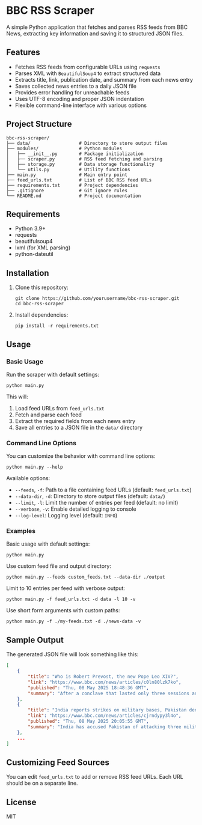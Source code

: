 # BBC RSS Scraper

A simple Python application that fetches and parses RSS feeds from BBC News, extracting key information and saving it to structured JSON files.

## Features

- Fetches RSS feeds from configurable URLs using `requests`
- Parses XML with `BeautifulSoup4` to extract structured data
- Extracts title, link, publication date, and summary from each news entry
- Saves collected news entries to a daily JSON file
- Provides error handling for unreachable feeds
- Uses UTF-8 encoding and proper JSON indentation
- Flexible command-line interface with various options

## Project Structure

```
bbc-rss-scraper/
├── data/                  # Directory to store output files
├── modules/               # Python modules
│   ├── __init__.py        # Package initialization
│   ├── scraper.py         # RSS feed fetching and parsing
│   ├── storage.py         # Data storage functionality
│   └── utils.py           # Utility functions
├── main.py                # Main entry point
├── feed_urls.txt          # List of BBC RSS feed URLs
├── requirements.txt       # Project dependencies
├── .gitignore             # Git ignore rules
└── README.md              # Project documentation
```

## Requirements

- Python 3.9+
- requests
- beautifulsoup4
- lxml (for XML parsing)
- python-dateutil

## Installation

1. Clone this repository:
   ```
   git clone https://github.com/yourusername/bbc-rss-scraper.git
   cd bbc-rss-scraper
   ```

2. Install dependencies:
   ```
   pip install -r requirements.txt
   ```

## Usage

### Basic Usage

Run the scraper with default settings:

```
python main.py
```

This will:
1. Load feed URLs from `feed_urls.txt`
2. Fetch and parse each feed
3. Extract the required fields from each news entry
4. Save all entries to a JSON file in the `data/` directory

### Command Line Options

You can customize the behavior with command line options:

```
python main.py --help
```

Available options:

- `--feeds`, `-f`: Path to a file containing feed URLs (default: `feed_urls.txt`)
- `--data-dir`, `-d`: Directory to store output files (default: `data/`)
- `--limit`, `-l`: Limit the number of entries per feed (default: no limit)
- `--verbose`, `-v`: Enable detailed logging to console
- `--log-level`: Logging level (default: `INFO`)

### Examples

Basic usage with default settings:
```
python main.py
```

Use custom feed file and output directory:
```
python main.py --feeds custom_feeds.txt --data-dir ./output
```

Limit to 10 entries per feed with verbose output:
```
python main.py -f feed_urls.txt -d data -l 10 -v
```

Use short form arguments with custom paths:
```
python main.py -f ./my-feeds.txt -d ./news-data -v
```

## Sample Output

The generated JSON file will look something like this:

```json
[
    {
        "title": "Who is Robert Prevost, the new Pope Leo XIV?",
        "link": "https://www.bbc.com/news/articles/c0ln80lzk7ko",
        "published": "Thu, 08 May 2025 18:48:36 GMT",
        "summary": "After a conclave that lasted only three sessions and 24 hours, 133 cardinals have elected Robert Prevost, now known as Pope Leo XIV."
    },
    {
        "title": "India reports strikes on military bases, Pakistan denies any role",
        "link": "https://www.bbc.com/news/articles/cjrndypy3l4o",
        "published": "Thu, 08 May 2025 20:05:55 GMT",
        "summary": "India has accused Pakistan of attacking three military bases, a claim which has been denied by Islamabad."
    },
    ...
]
```

## Customizing Feed Sources

You can edit `feed_urls.txt` to add or remove RSS feed URLs. Each URL should be on a separate line.

## License

MIT 